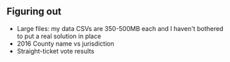 ## Figuring out
- Large files: my data CSVs are 350-500MB each and I haven't bothered to put a real solution in place
- 2016 County name vs jurisdiction
- Straight-ticket vote results